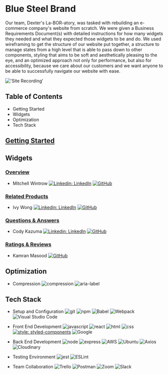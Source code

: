 # Blue Steel Brand
Our team, Dexter's La-BOR-atory, was tasked with rebuilding an e-commerce company's website from scratch. We were given a Business Requirements Document(s)
with detailed instructions for how many widgets they needed and what they expected those widgets to be and do. We used wireframing to get the structure of our
website put together, a structure to manage states from a high level that is able to pass down to other components, styling that aims to be soft
and aesthetically pleasing to the eye, and an optimized approach not only for performance, but also for accessibility, because we care about our customers
and we want anyone to be able to successfully navigate our website with ease.

!['Site Recording'](SiteRecording.gif)

## Table of Contents
- Getting Started
- Widgets
- Optimization
- Tech Stack

## [Getting Started](https://github.com/FEC-Dexter-s-Laboratory/Project-Atelier/blob/main/GettingStarted.md)

## Widgets
### [Overview](https://github.com/FEC-Dexter-s-Laboratory/Project-Atelier/tree/main/client/src/components/Overview/README.md)
- Mitchell Wintrow [![Linkedin: LinkedIn](https://img.shields.io/badge/linkedin-%230077B5.svg?style=for-the-badge&logo=linkedin&logoColor=white&link=https://www.linkedin.com/in/kevinzhugao/)](https://www.linkedin.com/in/mitchell-wintrow-87b180216/) [![GitHub](https://img.shields.io/badge/github-%23121011.svg?style=for-the-badge&logo=github&logoColor=white&link=https://github.com/Daniel-Ghaly)](https://github.com/mrrobotisreal)

### [Related Products](https://github.com/FEC-Dexter-s-Laboratory/Project-Atelier/tree/main/client/src/components/RelatedItems/README.md)
- Ivy Wong [![Linkedin: LinkedIn](https://img.shields.io/badge/linkedin-%230077B5.svg?style=for-the-badge&logo=linkedin&logoColor=white&link=https://www.linkedin.com/in/kevinzhugao/)](https://www.linkedin.com/in/ivy-k-wong/) [![GitHub](https://img.shields.io/badge/github-%23121011.svg?style=for-the-badge&logo=github&logoColor=white&link=https://github.com/kevinzhugao)](https://github.com/ivykw)

### [Questions & Answers](https://github.com/FEC-Dexter-s-Laboratory/Project-Atelier/tree/main/client/src/components/QnA_subComponents)
- Cody Kazuma [![Linkedin: LinkedIn](https://img.shields.io/badge/linkedin-%230077B5.svg?style=for-the-badge&logo=linkedin&logoColor=white&link=https://www.linkedin.com/in/kevinzhugao/)](https://www.linkedin.com/in/cody-kazuma/) [![GitHub](https://img.shields.io/badge/github-%23121011.svg?style=for-the-badge&logo=github&logoColor=white&link=https://github.com/kevinzhugao)](https://github.com/KodAlpha)

### [Ratings & Reviews](https://github.com/FEC-Dexter-s-Laboratory/Project-Atelier/tree/main/client/src/components/Reviews)
- Kamran Masood [![GitHub](https://img.shields.io/badge/github-%23121011.svg?style=for-the-badge&logo=github&logoColor=white&link=https://github.com/kevinzhugao)](https://github.com/kamasood)

## Optimization
- Compression
![compression](https://img.shields.io/badge/Compression-Compressing%20files-red)
![aria-label](https://img.shields.io/badge/aria--label-For%20Screen%20Readers-brightgreen)

## Tech Stack
- Setup and Configuration
![git](https://img.shields.io/badge/Git-F05032?style=for-the-badge&logo=git&logoColor=white)
![npm](https://img.shields.io/badge/npm-CB3837?style=for-the-badge&logo=npm&logoColor=white)
![Babel](https://img.shields.io/badge/Babel-F9DC3e?style=for-the-badge&logo=babel&logoColor=black)
![Webpack](https://img.shields.io/badge/webpack-%238DD6F9.svg?style=for-the-badge&logo=webpack&logoColor=black)
![Visual Studio Code](https://img.shields.io/badge/Visual%20Studio%20Code-0078d7.svg?style=for-the-badge&logo=visual-studio-code&logoColor=white)

- Front End Development
![javascript](https://img.shields.io/badge/JavaScript-323330?style=for-the-badge&logo=javascript&logoColor=F7DF1E)
![react](https://img.shields.io/badge/React-20232A?style=for-the-badge&logo=react&logoColor=61DAFB)
![html](https://img.shields.io/badge/HTML5-E34F26?style=for-the-badge&logo=html5&logoColor=white)
![css](https://img.shields.io/badge/CSS3-1572B6?style=for-the-badge&logo=css3&logoColor=white)
[![style: styled-components](https://img.shields.io/badge/style-%F0%9F%92%85%20styled--components-orange.svg?colorB=daa357&colorA=db748e)](https://github.com/styled-components/styled-components)
![Google](https://img.shields.io/badge/google-4285F4?style=for-the-badge&logo=google&logoColor=white)

- Back End Development
![node](https://img.shields.io/badge/Node.js-339933?style=for-the-badge&logo=nodedotjs&logoColor=white)
![express](https://img.shields.io/badge/Express.js-000000?style=for-the-badge&logo=express&logoColor=white)
![AWS](https://img.shields.io/badge/AWS-%23FF9900.svg?style=for-the-badge&logo=amazon-aws&logoColor=white)
![Ubuntu](https://img.shields.io/badge/Ubuntu-E95420?style=for-the-badge&logo=ubuntu&logoColor=white)
![Axios](https://img.shields.io/badge/Axios-HTTP%20Requests-orange)
![Cloudinary](https://img.shields.io/badge/Cloudinary-Image%20API-blue)

- Testing Environment
![jest](https://img.shields.io/badge/Jest-C21325?style=for-the-badge&logo=jest&logoColor=white)
![ESLint](https://img.shields.io/badge/ESLint-4B3263?style=for-the-badge&logo=eslint&logoColor=white)

- Team Collaboration
![Trello](https://img.shields.io/badge/Trello-%23026AA7.svg?style=for-the-badge&logo=Trello&logoColor=white)
![Postman](https://img.shields.io/badge/Postman-FF6C37?style=for-the-badge&logo=postman&logoColor=white)
![Zoom](https://img.shields.io/badge/Zoom-2D8CFF?style=for-the-badge&logo=zoom&logoColor=white)
![Slack](https://img.shields.io/badge/Slack-4A154B?style=for-the-badge&logo=slack&logoColor=white)